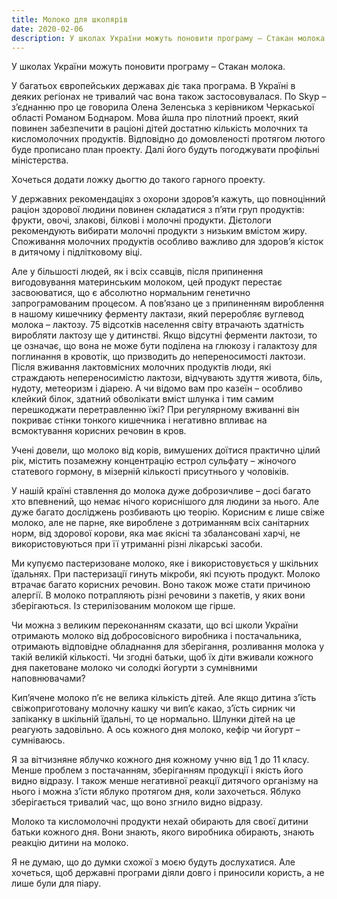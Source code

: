 ```yaml
---
title: Молоко для школярів
date: 2020-02-06
description: У школах України можуть поновити програму – Стакан молока.
---
```


У школах України можуть поновити програму – Стакан молока.

У багатьох європейських державах діє така програма. В Україні  в деяких регіонах не тривалий час вона також застосовувалася. По  Skyp – з’єднанню про це говорила Олена Зеленська з керівником Черкаської області Романом Боднаром. Мова йшла про пілотний проект, який повинен забезпечити в раціоні  дітей достатню кількість молочних та кисломолочних продуктів. Відповідно до домовленості протягом лютого буде прописано план проекту. Далі його будуть погоджувати профільні міністерства.

Хочеться додати ложку дьогтю до такого гарного проекту.

У державних рекомендаціях з охорони здоров’я кажуть, що повноцінний раціон здорової людини повинен складатися з п’яти груп продуктів: фрукти, овочі, злакові, білкові і молочні продукти. Дієтологи рекомендують вибирати молочні продукти з низьким вмістом жиру. Споживання молочних продуктів особливо важливо для здоров’я кісток в дитячому і підлітковому віці. 

Але у більшості людей, як і всіх ссавців, після припинення вигодовування материнським молоком, цей продукт перестає засвоюватися, що є абсолютно нормальним генетично запрограмованим процесом. А пов’язано це з припиненням вироблення в нашому кишечнику ферменту лактази, який переробляє вуглевод молока – лактозу. 75 відсотків населення світу втрачають здатність виробляти лактозу ще у дитинстві. Якщо відсутні ферменти лактози, то це означає, що вона не може бути поділена на глюкозу і галактозу для поглинання в кровотік, що призводить до непереносимості лактози. Після вживання лактовмісних молочних продуктів люди, які страждають непереносимістю лактози, відчувають здуття живота, біль, нудоту, метеоризм і діарею. А чи відомо вам про казеїн – особливо клейкий білок, здатний обволікати вміст шлунка і тим самим перешкоджати перетравленню їжі? При регулярному вживанні він покриває стінки тонкого кишечника і негативно впливає на всмоктування корисних речовин в кров.

Учені довели, що молоко від корів, вимушених доїтися практично цілий рік, містить позамежну концентрацію естрол сульфату – жіночого статевого гормону, в мізерній кількості присутнього у чоловіків.
 
У нашій країні ставлення до молока дуже доброзичливе – досі багато хто впевнений, що немає нічого кориснішого для людини за нього. Але дуже багато досліджень розбивають цю теорію. Корисним є лише свіже молоко, але не парне, яке вироблене з дотриманням всіх санітарних норм, від здорової корови, яка має якісні та збалансовані харчі, не використовуються при її утриманні різні лікарські засоби.

Ми купуємо пастеризоване молоко, яке і використовується у шкільних їдальнях. При пастеризації гинуть  мікроби, які псують продукт. Молоко втрачає багато корисних речовин. Воно також може стати причиною алергії. В молоко потрапляють різні речовини з пакетів, у яких вони зберігаються. Із стерилізованим молоком ще гірше.

Чи можна з великим переконанням сказати, що всі школи України отримають молоко від добросовісного виробника і постачальника, отримають відповідне обладнання для зберігання, розливання молока у такій великій кількості. Чи згодні батьки, щоб їх діти вживали кожного дня пакетоване молоко чи солодкі йогурти з сумнівними наповнювачами?

Кип’ячене молоко п’є не велика кількість дітей. Але якщо дитина  з’їсть свіжоприготовану молочну кашку чи вип’є какао, з’їсть сирник чи запіканку в шкільній їдальні, то це нормально.  Шлунки дітей на це реагують задовільно. А ось кожного дня молоко, кефір чи йогурт – сумніваюсь.

Я за вітчизняне яблучко кожного дня кожному учню від 1 до 11 класу. Менше проблем з постачанням, зберіганням продукції і якість його видно відразу. І також менше негативної реакції дитячого організму на нього і можна з’їсти яблуко  протягом дня, коли захочеться. Яблуко зберігається тривалий час, що воно згнило видно відразу.

Молоко та кисломолочні продукти нехай обирають для своєї дитини батьки кожного дня. Вони знають, якого виробника обирають, знають реакцію дитини на молоко.

Я не думаю, що до думки схожої з моєю будуть дослухатися. Але хочеться, щоб державні програми діяли довго і приносили користь, а не лише були для піару.
